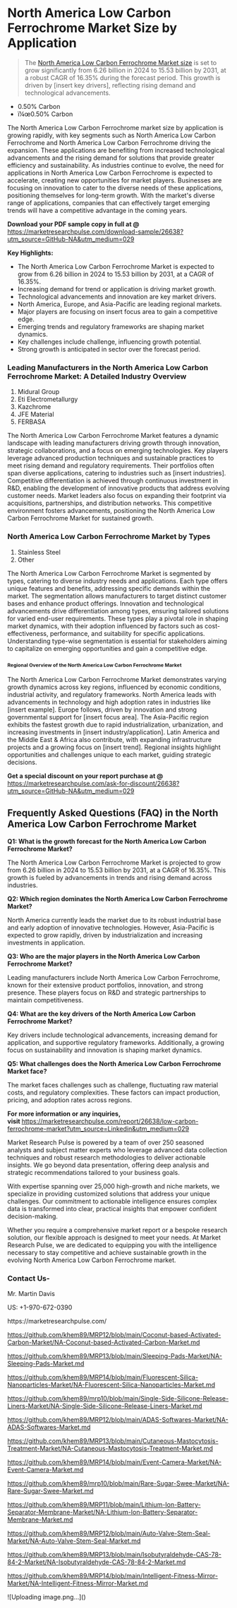 <h1>North America Low Carbon Ferrochrome Market&nbsp;Size by Application</h1><blockquote><p>The <a href="https://marketresearchpulse.com/download-sample/26638?utm_source=GitHub-NA&amp;utm_medium=029">North America Low Carbon Ferrochrome Market size</a> is set to grow significantly from 6.26 billion in 2024 to 15.53 billion by 2031, at a robust CAGR of 16.35% during the forecast period. This growth is driven by [insert key drivers], reflecting rising demand and technological advancements.</p></blockquote><ul><li>0.50% Carbon<li> ï¼œ0.50% Carbon</li></ul><p>The North America Low Carbon Ferrochrome market size by application is growing rapidly, with key segments such as North America Low Carbon Ferrochrome and North America Low Carbon Ferrochrome driving the expansion. These applications are benefiting from increased technological advancements and the rising demand for solutions that provide greater efficiency and sustainability. As industries continue to evolve, the need for applications in North America Low Carbon Ferrochrome is expected to accelerate, creating new opportunities for market players. Businesses are focusing on innovation to cater to the diverse needs of these applications, positioning themselves for long-term growth. With the market's diverse range of applications, companies that can effectively target emerging trends will have a competitive advantage in the coming years.</p><p><strong>Download your PDF sample copy in full at @ </strong><a href="https://marketresearchpulse.com/download-sample/26638?utm_source=GitHub-NA&amp;utm_medium=029">https://marketresearchpulse.com/download-sample/26638?utm_source=GitHub-NA&amp;utm_medium=029</a></p><p><strong>Key Highlights: </strong></p><ul><li>The North America Low Carbon Ferrochrome Market is expected to grow from 6.26 billion in 2024 to 15.53 billion by 2031, at a CAGR of 16.35%.</li><li>Increasing demand for trend or application is driving market growth.</li><li>Technological advancements and innovation are key market drivers.</li><li>North America, Europe, and Asia-Pacific are leading regional markets.</li><li>Major players are focusing on insert focus area to gain a competitive edge.</li><li>Emerging trends and regulatory frameworks are shaping market dynamics.</li><li>Key challenges include challenge, influencing growth potential.</li><li>Strong growth is anticipated in sector over the forecast period.</li></ul><h3>Leading Manufacturers in the North America Low Carbon Ferrochrome Market: A Detailed Industry Overview</h3><ol><li>Midural Group</li><li>Eti Electrometallurgy</li><li>Kazchrome</li><li>JFE Material</li><li>FERBASA</li></ol><div class="flex max-w-full flex-col flex-grow"><div class="min-h-8 text-message flex w-full flex-col items-end gap-2 whitespace-normal break-words [.text-message+&amp;]:mt-5" dir="auto" data-message-author-role="assistant" data-message-id="fd8432e4-4910-450d-b182-61b7bfb0a01f" data-message-model-slug="gpt-4o"><div class="flex w-full flex-col gap-1 empty:hidden first:pt-[3px]"><div class="markdown prose w-full break-words dark:prose-invert light"><p>The North America Low Carbon Ferrochrome Market features a dynamic landscape with leading manufacturers driving growth through innovation, strategic collaborations, and a focus on emerging technologies. Key players leverage advanced production techniques and sustainable practices to meet rising demand and regulatory requirements. Their portfolios often span diverse applications, catering to industries such as [insert industries]. Competitive differentiation is achieved through continuous investment in R&amp;D, enabling the development of innovative products that address evolving customer needs. Market leaders also focus on expanding their footprint via acquisitions, partnerships, and distribution networks. This competitive environment fosters advancements, positioning the North America Low Carbon Ferrochrome Market for sustained growth.</p></div></div></div></div><h3>North America Low Carbon Ferrochrome Market by Types</h3><ol><li>Stainless Steel<li> Other</li></ol><div class="flex max-w-full flex-col flex-grow"><div class="min-h-8 text-message flex w-full flex-col items-end gap-2 whitespace-normal break-words [.text-message+&amp;]:mt-5" dir="auto" data-message-author-role="assistant" data-message-id="084470be-0bb7-4664-bddf-5156b4f41249" data-message-model-slug="gpt-4o-mini"><div class="flex w-full flex-col gap-1 empty:hidden first:pt-[3px]"><div class="markdown prose w-full break-words dark:prose-invert light"><p>The North America Low Carbon Ferrochrome Market is segmented by types, catering to diverse industry needs and applications. Each type offers unique features and benefits, addressing specific demands within the market. The segmentation allows manufacturers to target distinct customer bases and enhance product offerings. Innovation and technological advancements drive differentiation among types, ensuring tailored solutions for varied end-user requirements. These types play a pivotal role in shaping market dynamics, with their adoption influenced by factors such as cost-effectiveness, performance, and suitability for specific applications. Understanding type-wise segmentation is essential for stakeholders aiming to capitalize on emerging opportunities and gain a competitive edge.</p></div></div></div></div><h3><span style="font-size: 11px;">Regional Overview of the North America Low Carbon Ferrochrome Market</span></h3><div class="flex max-w-full flex-col flex-grow"><div class="min-h-8 text-message flex w-full flex-col items-end gap-2 whitespace-normal break-words [.text-message+&amp;]:mt-5" dir="auto" data-message-author-role="assistant" data-message-id="e9038762-ce64-4e30-91c9-9bd413514231" data-message-model-slug="gpt-4o-mini"><div class="flex w-full flex-col gap-1 empty:hidden first:pt-[3px]"><div class="markdown prose w-full break-words dark:prose-invert light"><p>The North America Low Carbon Ferrochrome Market demonstrates varying growth dynamics across key regions, influenced by economic conditions, industrial activity, and regulatory frameworks. North America leads with advancements in technology and high adoption rates in industries like [insert example]. Europe follows, driven by innovation and strong governmental support for [insert focus area]. The Asia-Pacific region exhibits the fastest growth due to rapid industrialization, urbanization, and increasing investments in [insert industry/application]. Latin America and the Middle East &amp; Africa also contribute, with expanding infrastructure projects and a growing focus on [insert trend]. Regional insights highlight opportunities and challenges unique to each market, guiding strategic decisions.</p></div></div></div></div><p><strong>Get a special discount on your report purchase at @ </strong><a href="https://marketresearchpulse.com/ask-for-discount/26638?utm_source=GitHub-NA&amp;utm_medium=029">https://marketresearchpulse.com/ask-for-discount/26638?utm_source=GitHub-NA&amp;utm_medium=029</a></p><h2>Frequently Asked Questions (FAQ) in the North America Low Carbon Ferrochrome Market</h2><p><strong>Q1: What is the growth forecast for the North America Low Carbon Ferrochrome Market?</strong></p><p>The North America Low Carbon Ferrochrome Market is projected to grow from 6.26 billion in 2024 to 15.53 billion by 2031, at a CAGR of 16.35%. This growth is fueled by advancements in trends and rising demand across industries.</p><p><strong>Q2: Which region dominates the North America Low Carbon Ferrochrome Market?</strong></p><p>North America currently leads the market due to its robust industrial base and early adoption of innovative technologies. However, Asia-Pacific is expected to grow rapidly, driven by industrialization and increasing investments in application.</p><p><strong>Q3: Who are the major players in the North America Low Carbon Ferrochrome Market?</strong></p><p>Leading manufacturers include North America Low Carbon Ferrochrome, known for their extensive product portfolios, innovation, and strong presence. These players focus on R&amp;D and strategic partnerships to maintain competitiveness.</p><p><strong>Q4: What are the key drivers of the North America Low Carbon Ferrochrome Market?</strong></p><p>Key drivers include technological advancements, increasing demand for application, and supportive regulatory frameworks. Additionally, a growing focus on sustainability and innovation is shaping market dynamics.</p><p><strong>Q5: What challenges does the North America Low Carbon Ferrochrome Market face?</strong></p><p>The market faces challenges such as challenge, fluctuating raw material costs, and regulatory complexities. These factors can impact production, pricing, and adoption rates across regions.</p><p><strong>For more information or any inquiries, visit&nbsp;</strong><a href="https://marketresearchpulse.com/report/26638/low-carbon-ferrochrome-market?utm_source=Linkedin&utm_medium=029">https://marketresearchpulse.com/report/26638/low-carbon-ferrochrome-market?utm_source=Linkedin&utm_medium=029</a></p><p>Market Research Pulse is powered by a team of over 250 seasoned analysts and subject matter experts who leverage advanced data collection techniques and robust research methodologies to deliver actionable insights. We go beyond data presentation, offering deep analysis and strategic recommendations tailored to your business goals.</p><p>With expertise spanning over 25,000 high-growth and niche markets, we specialize in providing customized solutions that address your unique challenges. Our commitment to actionable intelligence ensures complex data is transformed into clear, practical insights that empower confident decision-making.</p><p>Whether you require a comprehensive market report or a bespoke research solution, our flexible approach is designed to meet your needs. At Market Research Pulse, we are dedicated to equipping you with the intelligence necessary to stay competitive and achieve sustainable growth in the evolving North America Low Carbon Ferrochrome market.</p><h3><strong>Contact Us-</strong></h3><p>Mr. Martin Davis</p><p>US: +1-970-672-0390</p><p>https://marketresearchpulse.com/</p><p><a href="https://github.com/khem89/MRP12/blob/main/Coconut-based-Activated-Carbon-Market/NA-Coconut-based-Activated-Carbon-Market.md">https://github.com/khem89/MRP12/blob/main/Coconut-based-Activated-Carbon-Market/NA-Coconut-based-Activated-Carbon-Market.md</a></p><p><a href="https://github.com/khem89/MRP13/blob/main/Sleeping-Pads-Market/NA-Sleeping-Pads-Market.md">https://github.com/khem89/MRP13/blob/main/Sleeping-Pads-Market/NA-Sleeping-Pads-Market.md</a></p><p><a href="https://github.com/khem89/MRP14/blob/main/Fluorescent-Silica-Nanoparticles-Market/NA-Fluorescent-Silica-Nanoparticles-Market.md">https://github.com/khem89/MRP14/blob/main/Fluorescent-Silica-Nanoparticles-Market/NA-Fluorescent-Silica-Nanoparticles-Market.md</a></p><p><a href="https://github.com/khem89/mrp10/blob/main/Single-Side-Silicone-Release-Liners-Market/NA-Single-Side-Silicone-Release-Liners-Market.md">https://github.com/khem89/mrp10/blob/main/Single-Side-Silicone-Release-Liners-Market/NA-Single-Side-Silicone-Release-Liners-Market.md</a></p><p><a href="https://github.com/khem89/MRP12/blob/main/ADAS-Softwares-Market/NA-ADAS-Softwares-Market.md">https://github.com/khem89/MRP12/blob/main/ADAS-Softwares-Market/NA-ADAS-Softwares-Market.md</a></p><p><a href="https://github.com/khem89/MRP13/blob/main/Cutaneous-Mastocytosis-Treatment-Market/NA-Cutaneous-Mastocytosis-Treatment-Market.md">https://github.com/khem89/MRP13/blob/main/Cutaneous-Mastocytosis-Treatment-Market/NA-Cutaneous-Mastocytosis-Treatment-Market.md</a></p><p><a href="https://github.com/khem89/MRP14/blob/main/Event-Camera-Market/NA-Event-Camera-Market.md">https://github.com/khem89/MRP14/blob/main/Event-Camera-Market/NA-Event-Camera-Market.md</a></p><p><a href="https://github.com/khem89/mrp10/blob/main/Rare-Sugar-Swee-Market/NA-Rare-Sugar-Swee-Market.md">https://github.com/khem89/mrp10/blob/main/Rare-Sugar-Swee-Market/NA-Rare-Sugar-Swee-Market.md</a></p><p><a href="https://github.com/khem89/MRP11/blob/main/Lithium-Ion-Battery-Separator-Membrane-Market/NA-Lithium-Ion-Battery-Separator-Membrane-Market.md">https://github.com/khem89/MRP11/blob/main/Lithium-Ion-Battery-Separator-Membrane-Market/NA-Lithium-Ion-Battery-Separator-Membrane-Market.md</a></p><p><a href="https://github.com/khem89/MRP12/blob/main/Auto-Valve-Stem-Seal-Market/NA-Auto-Valve-Stem-Seal-Market.md">https://github.com/khem89/MRP12/blob/main/Auto-Valve-Stem-Seal-Market/NA-Auto-Valve-Stem-Seal-Market.md</a></p><p><a href="https://github.com/khem89/MRP13/blob/main/Isobutyraldehyde-CAS-78-84-2-Market/NA-Isobutyraldehyde-CAS-78-84-2-Market.md">https://github.com/khem89/MRP13/blob/main/Isobutyraldehyde-CAS-78-84-2-Market/NA-Isobutyraldehyde-CAS-78-84-2-Market.md</a></p><p><a href="https://github.com/khem89/MRP14/blob/main/Intelligent-Fitness-Mirror-Market/NA-Intelligent-Fitness-Mirror-Market.md">https://github.com/khem89/MRP14/blob/main/Intelligent-Fitness-Mirror-Market/NA-Intelligent-Fitness-Mirror-Market.md</a></p>
![Uploading image.png…]()
